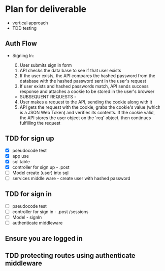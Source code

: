 # Plan for deliverable

- vertical approach
- TDD testing

## Auth Flow

- Signing In:

  0. User submits sign in form
  1. API checks the data base to see if that user exists
  2. If the user exists, the API compares the hashed password from the database with the hashed password sent in the user's request
  3. If user exists and hashed passwords match, API sends success response and attaches a cookie to be stored in the user's browser

  - SUBSEQUENT REQUESTS -

  4. User makes a request to the API, sending the cookie along with it
  5. API gets the request with the cookie, grabs the cookie's value (which is a JSON Web Token) and verifies its contents. If the cookie valid, the API stores the user object on the 'req' object, then continues fulfilling the request

## TDD for sign up

- [x] pseudocode test
- [x] app use
- [x] sql table
- [x] controller for sign up - .post
- [ ] Model create (user) into sql
- [ ] services middle ware - create user with hashed password

## TDD for sign in

- [ ] pseudocode test
- [ ] controller for sign in - .post /sessions
- [ ] Model - signIn
- [ ] authenticate middleware

## Ensure you are logged in

## TDD protecting routes using authenticate middleware
